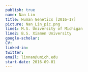 ```yaml
---
publish: true
name: Nan Lin
title: Human Genetics [2016-17]
picture: Nan_Lin_pic.png
line1: M.S. University of Michigan 
line2: B.S. Xiamen University
google-scholar: 
CV:
linked-in: 
twitter: 
email: linnan@umich.edu
start-date: 2016-09-01
---
```

